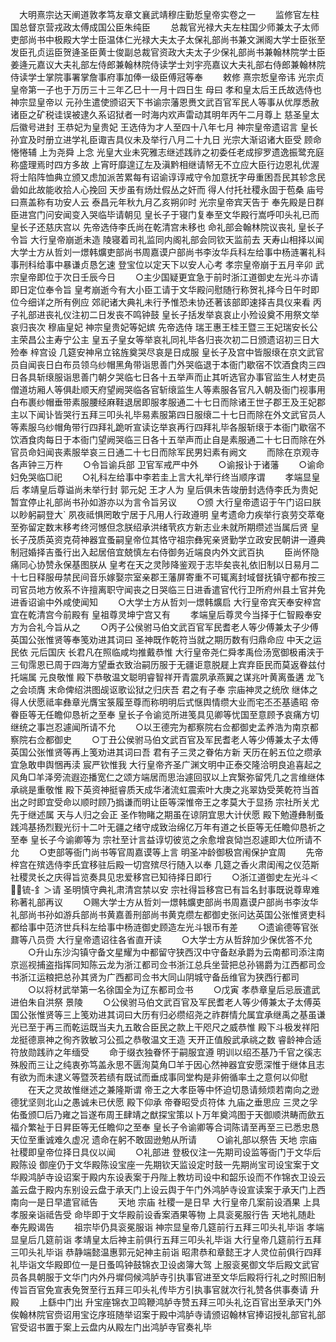<!-- { "loadSidebar": true } -->
　大明熹宗达天阐道敦孝笃友章文襄武靖穆庄勤悊皇帝实卷之一
　　监修官左柱国总督京营戎政太傅成国公臣朱纯臣
　　总裁官光禄大夫左柱国少师兼太子太师吏部尚书中极殿大学士臣温体仁光禄大夫太子太保礼部尚书兼文渊阁大学士臣张至发臣孔贞运臣贺逄圣臣黄士俊副总裁官资政大夫太子少保礼部尚书兼翰林院学士臣姜逄元嘉议大夫礼部左侍郎兼翰林院侍读学士刘宇亮嘉议大夫礼部右侍郎兼翰林院侍读学士掌院事署掌詹事府事加俸一级臣傅冠等奉
　　敕修  熹宗悊皇帝讳  光宗贞皇帝第一子也于万历三十三年乙巳十一月十四日生  母曰  孝和皇太后王氏故选侍也  神宗显皇帝以  元孙生遣使颁诏天下书谕宗藩恩赉文武百官军民人等事从优厚悉赦诸臣之矿税诖误被逮久系诏狱者一时海内欢声雷动其明年丙午二月尊上  慈圣皇太后徽号进封  王恭妃为皇贵妃  王选侍为才人至四十八年七月  神宗皇帝遗诏言  皇长孙宜及时册立进学礼臣诹吉具仪未及举行八月二十九日  光宗大渐诏诸大臣受  顾命惓惓辅  上为尧舜  上念  光皇大业未究雅志继述践祚之初委任老成摉罗遗逸振鹭充庭称盛理焉时四方多故  上宵旴靡遑辽左及滇黔相继请帑无不立应大臣行边恩礼优渥将士陷阵恤典立颁又虑加派苦累每有诏谕谆谆戒守令加意抚字毋重困吾民其轸念民碞如此故能收拾人心挽回  天步虽有炀灶假丛之奸而  得人付托社稷永固于苞桑  庙号曰熹盖称有功安人云  泰昌元年秋九月乙亥朔卯时  光宗皇帝宾天告于  奉先殿是日群臣进宫门问安闻变入哭临毕请朝见  皇长子于寝门复奉至文华殿行嵩呼叩头礼已而  皇长子还慈庆宫以  先帝选侍李氏尚在乾清宫未移也  命礼部会翰林院议丧礼  皇长子令旨  大行皇帝崩逝未造  陵寝着司礼监同内阁礼部会同钦天监前去  天寿山相择以闻  大学士方从哲刘一燝韩爌吏部尚书周嘉谟户部尚书李汝华兵科左给事中杨涟署礼科事刑科给事中暴谦贞恳乞速  登宝位以定天下以安人心考  孝宗皇帝崩于五月辛卯  武宗皇帝即位于次日壬辰今日
　　○主少国疑更宜急于前时浙江道御史左光斗亦请即日定位奉令旨  皇考崩逝今有大小臣工请于文华殿问慰随行称贺礼择今日午时即位今细详之所有例应  郊祀诸大典礼未行予惟恐未协还著该部即速择吉具仪来看  丙子礼部进丧礼仪注初二日发丧不鸣钟鼓  皇长子括发举哀哀止小殓设奠不用祭文举哀归丧次  穆庙皇妃  神宗皇贵妃等妃嫔  先帝选侍  瑞王惠王桂王暨三王妃瑞安长公主荣昌公主寿宁公主  皇五子皇女等举哀礼同礼毕各归丧次初二日颁遗诏初三日大殓奉  梓宫设  几筵安神帛立铭旌奠哭尽哀是日成服  皇长子及宫中皆服缞在京文武官员自闻丧日白布员领乌纱帽黑角带诣思善门外哭临退于本衙门歇宿不饮酒食肉三四日各具斩缞服诣思善门朝夕哭临七日各十五举声而止其听选官办事官监生人材吏员僧道坊厢人等俱赴顺天府望阙哭临各官斩缞监生人等素服各官凡入朝及衙门视事用白布裹纱帽垂带素服腰经麻鞋退居即服孝服通二十七日而除诸王世子郡王及王妃郡主以下闻讣皆哭行五拜三叩头礼毕易素服第四日服缞二十七日而除在外文武官员人等素服乌纱帽角带行四拜礼跪听宣读讫举哀再行四拜礼毕各服斩缞于本衙门歇宿不饮酒食肉每日于本衙门望阙哭临三日各十五举声而止自是素服通二十七日而除在外官员命妇闻丧素服举哀三日通二十七日而除军民男妇素有阙文
　　而除在京观寺各声钟三万杵
　　○令旨谕兵部  卫官军戒严中外
　　○谕报讣于诸藩
　　○谕命妇免哭临□祀
　　○礼科左给事中李若圭上言大礼举行终当顺序谓
　　孝端显皇后  孝靖皇后尊谥尚未举行封  郭元妃  王才人为  皇后俱未告竣册封选侍李氏为贵妃暂宜停止礼部尚书孙如游亦以为言令旨另议
　　○颁  大行皇帝遗诏于午门诏曰朕以眇躬嗣登大`  夙夜祗惧罔敢宁居于凡用人行政遵明  皇考遗命力疾举行哀劳交萃奄至弥留定数末移考终河憾但念朕绍承洪绪茕疚方新志业未就所期缵述当属后贤  皇长子茂质英资克荷神器宜蚤嗣皇帝位其恪守祖宗彝宪亲贤勤学立政安民朝讲一遵典制冠婚择吉蚤行出入起居倍宜兢慎左右侍御务近端良内外文武百执
　　臣尚怀隐痛同心协赞永保基图朕从  皇考在天之灵陟降鉴观于志毕矣丧礼依旧制以日易月二十七日释服毋禁民间音乐嫁娶宗室亲郡王藩屏寄重不可辄离封域督抚镇守都布按三司官员地方攸系不许擅离职守闻丧之日哭临三日进香遣官代行卫所府州县土官并免进香诏谕中外咸使闻知
　　○大学士方从哲刘一燝韩爌启  大行皇帝宾天奉安梓宫宜在乾清宫今前殿有  皇祖尊灵坤宁宫又有
　　孝端皇后尊灵今当择于仁智殿奉安方为合礼今旨从之
　　○丙子公侯驸马伯文武百官军民耆老人等少傅兼太子少傅英国公张惟贤等奉笺劝进其词曰  圣神既作乾符当就之期历数有归鼎命应  中天之运民依  元后国庆  长君凡在照临咸均推戴恭惟  大行皇帝尧仁舜孝禹俭汤宽御极甫浃于三旬霈恩已周于四海方望垂衣致治嗣历服于无疆讵意脱屣上宾弃臣民而莫返眷兹付托端属  元良敬惟  殿下恭敬温文聪明睿智祥开青震夙承燕翼之谋兆叶黄离蚤遘  龙飞之会顷膺  末命俾绍洪图觇讴歌讼狱之归庆吾  君之有子奉  宗庙神灵之统欣  继体之得人伏愿祗率彝章光膺宝箓履至尊而称明明后式惬舆情缵大业而宅丕丕基遹昭  帝眷臣等无任瞻仰恳祈之至奉  皇长子令谕览所进笺具见卿等忧国至意顾予哀痛方切继统之事岂忍遽闻所请不允
　　○以王德完为都察院右佥都御史孟养浩为南京都察院右佥都御史
　　○丁丑公侯驸马伯文武百官及军民耆老人等少傅兼太子太傅英国公张惟贤等再上笺劝进其词曰吾  君有子三灵之眷佑方新  天历在躬五位之缵承宜急敢申舆悃再渎  宸严钦惟我  大行皇帝齐圣广渊文明中正泰交隆洽明良追喜起之风角□羊泽旁流遐迩播宽仁之颂方端居而思治遽回驭以上宾繄弥留凭几之言维继体承祧是重敬惟  殿下英资神挺睿质天成华渚流虹震索叶大庚之兆翠妫受荚乾符当首出之时即宜受命以顺时顾乃撝谦而明让臣等深惟帝王之孝莫大于显扬  宗社所关尤先于继述属  天与人归之会正  圣作物睹之期虽在谅阴宜思大计伏愿  殿下勉遵彝制蚤践鸿基扬烈觐光衍十二叶无疆之绪守成致治绵亿万年有道之长臣等无任瞻仰恳祈之至奉  皇长子今谕卿等为  宗社至计言益谆切彼览之余愈增哀恸岂忍遽即大位所请不允
　　○吏部等衙门尚书等官周嘉谟等上言  明圣冲龄御极宫闱保护宜周
　　先帝梓宫在殡选侍李氏宜移驻后殿一切宫殡尽行随入以奉  几筵之香火肃闺闱之仪范斯  社稷灵长之庆得旨览奏具见忠爱移宫已知待择日即行
　　○浙江道御史左光斗＜锍-釒＞请  圣明慎守典礼肃清宫禁以安  宗社得旨移宫已有旨名封事既说尊卑难称著礼部再议
　　○赐大学士方从哲刘一燝韩爌吏部尚书周嘉谟户部尚书李汝华礼部尚书孙如游兵部尚书黄嘉善刑部尚书黄克缵左都御史张问达英国公张惟贤吏科都给事中范济世兵科左给事中杨涟御史顾造左光斗银币有差
　　○遗谕德等官张鼐等八员赍  大行皇帝遗诏往各省直开读
　　○大学士方从哲辞加少保优答不允
　　○升山东沙沟镇守备文星耀为中都留守狭西汉中守备赵承爵为云南都司添注南京巡视捕盗指挥同知陈云龙为浙江都司佥书浙江总兵坐营把总孙锡爵为江西都司佥书浙江运粮把总孙其贤为广西都司佥书大同山阴城守备岳维官为狭西行都司
　　○以将材武举第一名徐国全为辽东都司佥书
　　○戊寅  孝恭章皇后忌辰遣武进伯朱自洪祭  景陵
　　○公侯驸马伯文武百官及军民耆老人等少傅兼太子太傅英国公张惟贤等三上笺劝进其词曰大历有归必缵绍尧之祚群情允属宜承继禹之基虽谦光已至于再三而乾运既当夫九五敢合臣民之款上干咫尺之威恭惟  殿下斗极发祥阳龙挺德禀神之徇齐敦敏习公孤之恭敬温文王造  天开正值殷武承祧之数  睿龄神合适符放勋践祚之年缅受
　　命于缀衣独眷怀于嗣服宜遵  明训以绍丕基乃千官之徯志殊殷而三让之纯衷弥笃盖永思不匮洵莫角□羊于因心然神器宜安愿深惟于继体且志有欲为而未逮义等暨茨若绩有既试而垂成事同堂构是非俯循率土之意何以仰慰
　　在天之灵故惟继述之兼隆斯谓  帝王之大孝臣等中怀迫切恳请频烦若南向之逊德犹坚则北山之愚诚未已伏愿  殿下仰承  帝眷昭受贞符体  九庙之垂思应  三灵之孚佑蚤颁□后乃雍之旨遂布周王肆靖之猷探宝策以卜万年奠鸿图于天御顺洪畴而歛五福介繁祉于日昇臣等无任瞻仰之至奉  皇长子令谕卿等合词陈请至再至三已悉忠恳天位至重诚难久虚况  遗命在躬不敢固逊勉从所请
　　○谕礼部以祭告  天地  宗庙  社稷即皇帝位择日具仪以闻
　　○礼部进  登极仪注一先期司设监等衙门于文华后殿陈设  御座仍于文华殿陈设宝座一先期钦天监设定时鼓一先期尚宝司设宝案于文华殿鸿胪寺设诏案于殿内东设表案于丹陛上教坊司设中和韶乐设而不作锦衣卫设云盖云盘于殿内东别设云盘于承天门上设云舆于午门外鸿胪寺设宣读案于承天门上西南向一是日早遣官祗告
　　天地  宗庙  社稷一是日早  大行皇帝几案前设酒果  上具孝服亲诣祗告受  命毕即于文华殿前设香案酒果等物  上具衮冕服行告  天地礼随赴  奉先殿谒告
　　祖宗毕仍具衮冕服诣  神宗显皇帝几筵前行五拜三叩头礼毕诣  孝端显皇后几筵前诣  孝靖皇太后神主前俱行五拜三叩头礼毕诣  大行皇帝几筵前行五拜三叩头礼毕诣  恭静端懿温惠郭元妃神主前诣  昭肃恭和章懿王才人灵位前俱行四拜礼毕诣文华殿即位一是日蚤鸣钟鼓锦衣卫设卤簿大驾  上服衮冕御文华后殿文武官员各具朝服于文华门内外丹墀伺候鸿胪寺引执事官进至文华后殿将行礼之时照旧制传旨百官免宣表免贺至行五拜三叩头礼传毕方引执事官就次行礼赞各供事奏请  升殿
　　上繇中门出  升宝座锦衣卫鸣鞭鸿胪寺赞五拜三叩头礼讫百官出至承天门外俟翰林院官赍诏用宝讫序班随举诏案于殿中鸿胪寺请颁诏翰林官捧诏授礼部官礼部官受诏书置于案上云盘内从殿左门出鸿胪寺官奏礼毕
